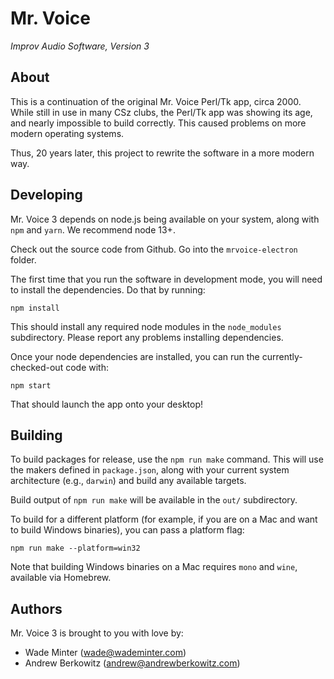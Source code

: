 # Mr. Voice
*Improv Audio Software, Version 3*

## About

This is a continuation of the original Mr. Voice Perl/Tk app, circa 2000. While still in use in many CSz clubs, the Perl/Tk app was showing its age, and nearly impossible to build correctly. This caused problems on more modern operating systems.

Thus, 20 years later, this project to rewrite the software in a more modern way.

## Developing

Mr. Voice 3 depends on node.js being available on your system, along with `npm` and `yarn`. We recommend node 13+.

Check out the source code from Github. Go into the `mrvoice-electron` folder.

The first time that you run the software in development mode, you will need to install the dependencies. Do that by running:

`npm install`

This should install any required node modules in the `node_modules` subdirectory. Please report any problems installing dependencies.

Once your node dependencies are installed, you can run the currently-checked-out code with:

`npm start`

That should launch the app onto your desktop!


## Building

To build packages for release, use the `npm run make` command. This will use the makers defined in `package.json`, along with your current system architecture (e.g., `darwin`) and build any available targets.

Build output of `npm run make` will be available in the `out/` subdirectory.

To build for a different platform (for example, if you are on a Mac and want to build Windows binaries), you can pass a platform flag:

`npm run make --platform=win32`

Note that building Windows binaries on a Mac requires `mono` and `wine`, available via Homebrew.

## Authors
Mr. Voice 3 is brought to you with love by:
* Wade Minter (<wade@wademinter.com>)
* Andrew Berkowitz (<andrew@andrewberkowitz.com>)
